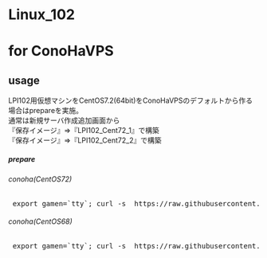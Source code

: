 # Linux_102


# for ConoHaVPS

## usage
LPI102用仮想マシンをCentOS7.2(64bit)をConoHaVPSのデフォルトから作る場合はprepareを実施。  
通常は新規サーバ作成追加画面から  
『保存イメージ』⇒『LPI102_Cent72_1』で構築  
『保存イメージ』⇒『LPI102_Cent72_2』で構築

##### prepare
###### conoha(CentOS72)
<pre> export gamen=`tty`; curl -s  https://raw.githubusercontent.com/dummyotsuka/ver10_102setup/master/102prepare_ConoHa_GUI_Cent72_1.sh   | sh ;  </pre>
###### conoha(CentOS68)
<pre> export gamen=`tty`; curl -s  https://raw.githubusercontent.com/dummyotsuka/ver10_102setup/master/102prepare_ConoHa_GUI_Cent72_2.sh   | sh ;  </pre>

